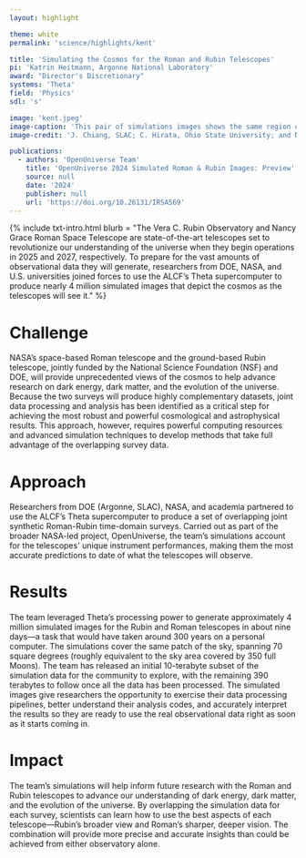 ```yaml
---
layout: highlight

theme: white
permalink: 'science/highlights/kent'

title: 'Simulating the Cosmos for the Roman and Rubin Telescopes'
pi: 'Katrin Heitmann, Argonne National Laboratory'
award: "Director's Discretionary"
systems: 'Theta'
field: 'Physics'
sdl: 's'

image: 'kent.jpeg' 
image-caption: 'This pair of simulations images shows the same region of sky as the Vera C. Rubin Observatory (left) and Nancy Grace Roman Space Telescope (right) will see it.'
image-credit: 'J. Chiang, SLAC; C. Hirata, Ohio State University; and NASA’s Goddard Space Flight Center'

publications:
  - authors: 'OpenUniverse Team'
    title: 'OpenUniverse 2024 Simulated Roman & Rubin Images: Preview'
    source: null
    date: '2024'
    publisher: null
    url: 'https://doi.org/10.26131/IRSA569'   
---
```


{% include txt-intro.html 
    blurb = "The Vera C. Rubin Observatory and Nancy Grace Roman Space Telescope are state-of-the-art telescopes set to revolutionize our understanding of the universe when they begin operations in 2025 and 2027, respectively. To prepare for the vast amounts of observational data they will generate, researchers from DOE, NASA, and U.S. universities joined forces to use the ALCF’s Theta supercomputer to produce nearly 4 million simulated images that depict the cosmos as the telescopes will see it."
%}



# Challenge

NASA’s space-based Roman telescope and the ground-based Rubin telescope, jointly funded by the National Science Foundation (NSF) and DOE, will provide unprecedented views of the cosmos to help advance research on dark energy, dark matter, and the evolution of the universe. Because the two surveys will produce highly complementary datasets, joint data processing and analysis has been identified as a critical step for achieving the most robust and powerful cosmological and astrophysical results. This approach, however, requires powerful computing resources and advanced simulation techniques to develop methods that take full advantage of the overlapping survey data.



# Approach

Researchers from DOE (Argonne, SLAC), NASA, and academia partnered to use the ALCF’s Theta supercomputer to produce a set of overlapping joint synthetic Roman-Rubin time-domain surveys. Carried out as part of the broader NASA-led project, OpenUniverse, the team’s simulations account for the telescopes' unique instrument performances, making them the most accurate predictions to date of what the telescopes will observe. 



# Results

The team leveraged Theta’s processing power to generate approximately 4 million simulated images for the Rubin and Roman telescopes in about nine days—a task that would have taken around 300 years on a personal computer. The simulations cover the same patch of the sky, spanning 70 square degrees (roughly equivalent to the sky area covered by 350 full Moons). The team has released an initial 10-terabyte subset of the simulation data for the community to explore, with the remaining 390 terabytes to follow once all the data has been processed. The simulated images give researchers the opportunity to exercise their data processing pipelines, better understand their analysis codes, and accurately interpret the results so they are ready to use the real observational data right as soon as it starts coming in.


# Impact

The team’s simulations will help inform future research with the Roman and Rubin telescopes to advance our understanding of dark energy, dark matter, and the evolution of the universe. By overlapping the simulation data for each survey, scientists can learn how to use the best aspects of each telescope—Rubin’s broader view and Roman’s sharper, deeper vision. The combination will provide more precise and accurate insights than could be achieved from either observatory alone.

